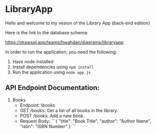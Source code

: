 # LibraryApp
Hello and welcome to my vesion of the Library App (back-end edition)

Here is the link to the database schema:

https://drawsql.app/teams/hwahdan/diagrams/libraryapp

In order to run the application, you need the following:
1. Have node installed
2. Install dependencies using ```npm install```
3. Run the application using ```node app.js```

## API Endpoint Documentation:
1. Books
   - Endpoint: \books
   - GET /books: Get a list of all books in the library.
   - POST /books: Add a new book.
   - Request Body: ```{
  "title": "Book Title",
  "author": "Author Name",
  "isbn": "ISBN Number"
}````
